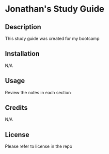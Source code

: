 # Jonathan's Study Guide

## Description

This study guide was created for my bootcamp

## Installation

N/A

## Usage

Review the notes in each section

## Credits

N/A

## License

Please refer to license in the repo
